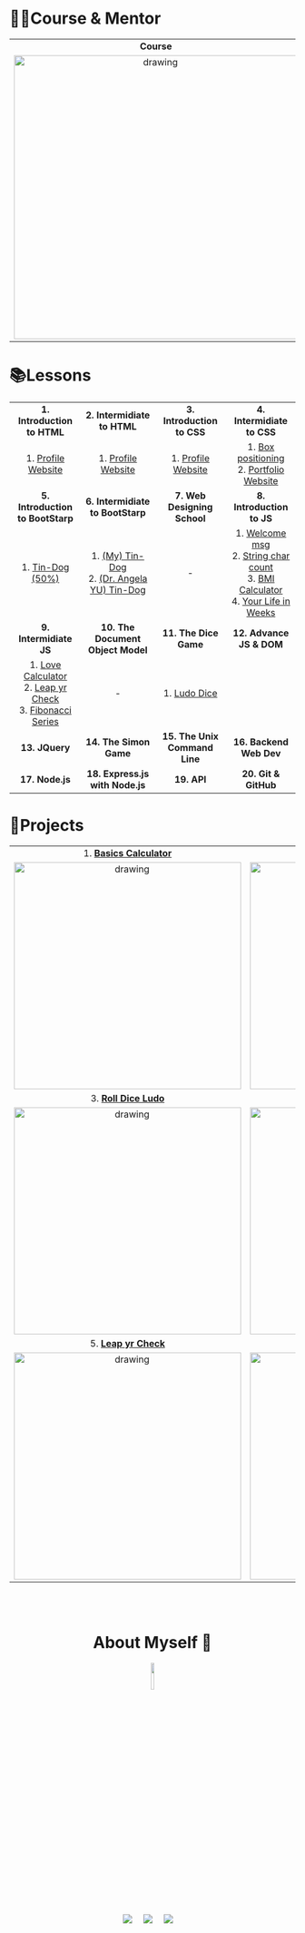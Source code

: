 # 🙎‍♀️Course & Mentor 
   
|||
|:---------------------------------:|:---------------------------------:|
| <b>Course</b> | <b>Course Mentor</b> |
| <img src="https://github.com/maityamit/The-Complete-2022-Web-Development-Bootcamp-by-Angela-Yu/blob/master/0001%20-%20Introduction%20to%20HTML/Images%20for%20Git/course_banner.png" alt="drawing" width="500"/> | <img src="https://avatars.githubusercontent.com/u/8798027?v=4" alt="drawing" width="150"/>

# 📚Lessons

|||||
|:---------------------------------:|:---------------------------------:|:---------------------------------:|:---------------------------------:|
| <b>1. Introduction to HTML</b> | <b>2. Intermidiate to HTML</b> | <b>3. Introduction to CSS</b> | <b>4. Intermidiate to CSS</b> |
| 1. <a href="https://maityamit.github.io/freinds.github.io/Web-Dev-Angela-Yu/001/002%20personal%20site.html"> Profile Website </a> | 1. <a href="https://maityamit.github.io/freinds.github.io/Web-Dev-Angela-Yu/002/001%20personal%20site.html"> Profile Website </a> | 1. <a href="https://maityamit.github.io/freinds.github.io/Web-Dev-Angela-Yu/003/001%20personal%20site.html"> Profile Website </a> |  1. <a href="https://maityamit.github.io/freinds.github.io/Web-Dev-Angela-Yu/004/001/index.html"> Box positioning </a> <br> 2. <a href="https://maityamit.github.io/freinds.github.io/Web-Dev-Angela-Yu/004/002/index.html"> Portfolio Website </a>
| <b>5. Introduction to BootStarp</b> | <b>6. Intermidiate to BootStarp</b> | <b>7. Web Designing School</b> | <b>8. Introduction to JS</b> |
| 1. <a href="https://maityamit.github.io/freinds.github.io/Web-Dev-Angela-Yu/005/index.html">Tin-Dog (50%) </a> | 1. <a href="https://maityamit.github.io/freinds.github.io/Web-Dev-Angela-Yu/006/index.html">(My) Tin-Dog </a><br>2. <a href="https://maityamit.github.io/freinds.github.io/Web-Dev-Angela-Yu/006/Created%20by%20Angela%20YU/TinDog%20Completed%20Website/index.html">(Dr. Angela YU) Tin-Dog </a> | - | 1. <a href="https://maityamit.github.io/freinds.github.io/Web-Dev-Angela-Yu/008/Welcome%20Msg%20Show/index.html"> Welcome msg</a><br> 2. <a href="https://maityamit.github.io/freinds.github.io/Web-Dev-Angela-Yu/008/String%20len%20and%20no%20of%20char/index.html"> String char count </a><br> 3. <a href="https://maityamit.github.io/freinds.github.io/Web-Dev-Angela-Yu/008/BMI%20Calculater/index.html"> BMI Calculator </a> <br> 4. <a href="https://maityamit.github.io/freinds.github.io/Web-Dev-Angela-Yu/008/Your%20Life%20in%20Weeks/index.html"> Your Life in Weeks </a> |
| <b>9. Intermidiate JS</b> | <b>10. The Document Object Model</b> | <b>11. The Dice Game</b> | <b>12. Advance JS & DOM</b> |
| 1. <a href="https://maityamit.github.io/freinds.github.io/Web-Dev-Angela-Yu/009/Love%20Calculator/index.html"> Love Calculator</a> <br> 2. <a href="https://maityamit.github.io/freinds.github.io/Web-Dev-Angela-Yu/009/Leap%20Year%20Check/index.html"> Leap yr Check</a> <br> 3. <a href="https://maityamit.github.io/freinds.github.io/Web-Dev-Angela-Yu/009/Fibbonacci%20Series%20print/index.html"> Fibonacci Series</a> | - |1. <a href="https://maityamit.github.io/freinds.github.io/Web-Dev-Angela-Yu/0000%20Projects/Random%20Ludo%20Dice%20thrown/index.html"> Ludo Dice</a> | |
| <b>13. JQuery</b> | <b>14. The Simon Game</b> | <b>15. The Unix Command Line</b> | <b>16. Backend Web Dev</b> |
| <b>17. Node.js</b> | <b>18. Express.js with Node.js</b> | <b>19. API</b> | <b>20. Git & GitHub</b> |


# 📂Projects
|||
|:---------------------------------:|:---------------------------------:|
| 1. <a href="https://maityamit.github.io/freinds.github.io/Web-Dev-Angela-Yu/0000%20Projects/Calculator/index.html"> <b>Basics Calculator</b> </a> | 2. <a href="https://maityamit.github.io/freinds.github.io/Web-Dev-Angela-Yu/008/BMI%20Calculater/index.html"> <b>BMI Calculator</b> </a> |
| <img src="https://github.com/maityamit/The-Complete-2022-Web-Development-Bootcamp-by-Angela-Yu/blob/master/0000%20Projects/Basic%20Calculator/demo.png" alt="drawing" width="400"/> | <img src="https://github.com/maityamit/The-Complete-2022-Web-Development-Bootcamp-by-Angela-Yu/blob/master/0008%20-%20Introduction%20to%20JavaScript/BMI%20Calculater/demo.png" alt="drawing" width="400"/> | 
| 3. <a href="https://maityamit.github.io/freinds.github.io/Web-Dev-Angela-Yu/0000%20Projects/Random%20Ludo%20Dice%20thrown/index.html"> <b>Roll Dice Ludo</b> </a> | 4. <a href="https://maityamit.github.io/freinds.github.io/Web-Dev-Angela-Yu/009/Love%20Calculator/index.html"> <b>Love Calculator</b> </a>  |
| <img src="https://github.com/maityamit/The-Complete-2022-Web-Development-Bootcamp-by-Angela-Yu/blob/master/0011%20-%20Dice%20Game/demo.png" alt="drawing" width="400"/> | <img src="https://github.com/maityamit/The-Complete-2022-Web-Development-Bootcamp-by-Angela-Yu/blob/master/0009%20-%20Intermidiate%20to%20JavaScript/Love%20Calculator/demo.png" alt="drawing" width="400"/> | 
| 5. <a href="https://maityamit.github.io/freinds.github.io/Web-Dev-Angela-Yu/009/Leap%20Year%20Check/index.html"> <b>Leap yr Check</b> </a> | 6. <a href="https://maityamit.github.io/freinds.github.io/Web-Dev-Angela-Yu/009/Fibbonacci%20Series%20print/index.html"> <b>Fibonacci Series </b> </a>  |
| <img src="https://github.com/maityamit/The-Complete-2022-Web-Development-Bootcamp-by-Angela-Yu/blob/master/0009%20-%20Intermidiate%20to%20JavaScript/Leap%20Year%20Check/demo.png" alt="drawing" width="400"/> | <img src="https://github.com/maityamit/The-Complete-2022-Web-Development-Bootcamp-by-Angela-Yu/blob/master/0009%20-%20Intermidiate%20to%20JavaScript/Fibbonacci%20Series%20print/demo.png" alt="drawing" width="400"/> | 



<br>
<br>



<h1 align=center> About Myself  🤵 </h1>

  <p align="center">
  <a href="https://github.com/maityamit"><img src="https://avatars.githubusercontent.com/u/74618071?v=4" width="11%" /></a>

  <p align="center">
  <a target="_blank"href="https://www.linkedin.com/in/maityamit/"><img src="https://img.shields.io/badge/linkedin-%230077B5.svg?&style=for-the-badge&logo=linkedin&logoColor=white" /></a>&nbsp;&nbsp;&nbsp;&nbsp;
  <a href="maityamit308@gmail.com"><img src="https://img.shields.io/badge/gmail-%23D14836.svg?&style=for-the-badge&logo=gmail&logoColor=white" /></a>&nbsp;&nbsp;&nbsp;&nbsp;
  <a href="https://www.instagram.com/amit_maity_2003/"><img src="https://img.shields.io/badge/instagram-%23D14836.svg?&style=for-the-badge&logo=instagram&logoColor=pink" /></a>&nbsp;&nbsp;&nbsp;&nbsp;
</p>
  
  <br>


